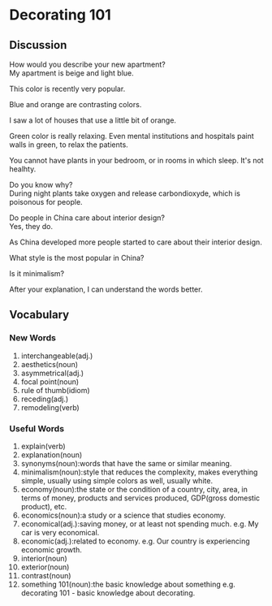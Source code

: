 # Decorating 101
## Discussion
How would you describe your new apartment?  
My apartment is beige and light blue.  

This color is recently very popular.  

Blue and orange are contrasting colors.

I saw a lot of houses that use a little bit of orange.  

Green color is really relaxing. Even mental institutions and hospitals paint walls in green, to relax the patients.  

You cannot have plants in your bedroom, or in rooms in which sleep. It's not healhty.  

Do you know why?  
During night plants take oxygen and release carbondioxyde, which is poisonous for people.  

Do people in China care about interior design?  
Yes, they do.  

As China developed more people started to care about their interior design.  

What style is the most popular in China?  

Is it minimalism?  

After your explanation, I can understand the words better.  

## Vocabulary
### New Words
1. interchangeable(adj.)
1. aesthetics(noun)
1. asymmetrical(adj.)
1. focal point(noun)
1. rule of thumb(idiom)
1. receding(adj.)
1. remodeling(verb)

### Useful Words
1. explain(verb)
1. explanation(noun)
1. synonyms(noun):words that have the same or similar meaning.
1. minimalism(noun):style that reduces the complexity, makes everything simple, usually using simple colors as well, usually white.
1. economy(noun):the state or the condition of a country, city, area, in terms of money, products and services produced, GDP(gross domestic product), etc.
1. economics(noun):a study or a science that studies economy.
1. economical(adj.):saving money, or at least not spending much. e.g. My car is very economical.
1. economic(adj.):related to economy. e.g. Our country is experiencing economic growth.  
1. interior(noun)
1. exterior(noun)
1. contrast(noun)
1. something 101(noun):the basic knowledge about something e.g. decorating 101 - basic knowledge about decorating.
